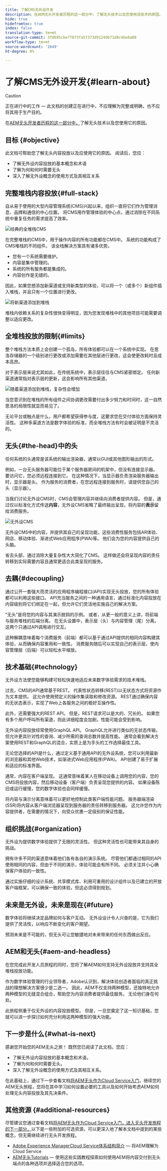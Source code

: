 ```yaml
---
title: 了解CMS无外设开发
description: 在AEM无头开发者历程的这一部分中，了解无头技术以及您使用该技术的原因。
hide: true
hidefromtoc: true
index: false
translation-type: tm+mt
source-git-commit: 3fd695cbe77873fa57373d91249b71d8c4be8a08
workflow-type: tm+mt
source-wordcount: '1649'
ht-degree: 0%

---
```



# 了解CMS无外设开发{#learn-about}

>[!CAUTION]
>
>正在进行中的工作 — 此文档的创建正在进行中，不应理解为完整或明确，也不应将其用于生产目的。

在[AEM无头开发者历程的这一部分中，](#overview.md)了解无头技术以及您使用它的原因。

## 目标 {#objective}

此文档可帮助您了解无头内容投放以及应使用它的原因。 阅读后，您应：

* 了解无外设内容投放的基本概念和术语
* 了解为何和何时需要无头
* 深入了解无外设概念的使用方式及其相互关系

## 完整堆栈内容投放{#full-stack}

自从易于使用的大型内容管理系统(CMS)兴起以来，组织一直将它们作为管理消息、品牌和通信的中心位置。 将CMS用作管理体验的中心点，通过消除在不同系统中重复任务的需求提高了效率。

![经典的全堆栈CMS](assets/full-stack.png)

在完整堆栈的CMS中，用于操作内容的所有功能都在CMS中。 系统的功能构成了CMS堆栈的不同组件。 该全栈解决方案具有诸多优势。

* 您有一个系统需要维护。
* 内容是集中管理的。
* 系统的所有服务都是集成的。
* 内容创作是无缝的。

因此，如果您想添加新渠道或支持新类型的体验，可以将一个（或多个）新组件插入堆栈，并且只有一个位置进行更改。

![将新渠道添加到堆栈](assets/adding-channel.png)

堆栈内依赖关系的复杂性很快变得明显，因为您发现堆栈中的其他项目可能需要调整以适应更改。

## 全堆栈投放的限制{#limits}

整个堆栈方法本质上会创建一个孤岛，所有体验都可以在一个系统中实现。 在思洛存储器的一个级别进行更改或添加需要在其他层进行更改，这会使更改耗时且成本高昂。

对于表示层来说尤其如此，在传统系统中，表示层往往与CMS紧密绑定。 任何新渠道通常指对表示层的更新，这会影响所有其他渠道。

![随着渠道添加到堆栈，复杂性会增加](assets/presentation-complexity.png)

当您意识到在堆栈的所有组件之间协调更改需要付出多少努力和时间时，这一自然思洛的局限性就显而易见了。

无论平台或触点是什么，用户都希望获得参与度，这要求您在交付体验方面保持灵活性。  这种多渠道方法是数字体验的标准，而全堆栈方法有时会被证明是不灵活的。

## 无头{#the-head}中的头

任何系统的头通常是该系统的输出渲染器，通常以GUI或其他图形输出的形式。

例如，一台无头服务器可能位于某个服务器房间的机架中，但没有连接显示器。 要访问它，您必须远程连接到它。 在这种情况下，当显示器负责渲染服务器输出时，显示器是头。 作为服务的消费者，在您远程连接到服务时，请提供您自己的头（显示器）。

当我们讨论无外设CMS时，CMS会管理内容并继续向消费者提供内容。 但是，通过仅以标准化方式传送&#x200B;**内容**，无外设CMS省略了最终输出呈现，将内容的&#x200B;**表示**&#x200B;留给消费服务。

![无外设CMS](assets/headless-cms.png)

无外设CMS中的内容，并提供其自己的呈现功能，这些消费性服务包括AR体验、网店、移动体验、渐进式Web应用程序(PWA)等。 他们会为您的内容提供自己的头脑。

省去头部，通过消除大量复杂性大大简化了CMS。 这样做还会将呈现内容的责任转移到实际需要内容且通常更适合此类呈现的服务。

## 去耦{#decoupling}

通过公开一套强大而灵活的应用程序编程接口(API)实现无头投放，您的所有体验都可以利用这些接口。 API充当服务之间的一种通用语言，通过标准化内容投放在内容级别将它们绑定在一起，但允许它们灵活地实施自己的解决方案。

“无头”是将您的内容与其演示脱钩的示例。 或者，从更一般的意义上讲，将前端与服务堆栈的后端分离。 在无头设置中，表示层（头）与内容管理（尾）分离。 这两个只通过API调用进行交互。

这种解耦意味着每个消费服务（前端）都可以基于通过API提供的相同内容构建其体验，从而确保内容重用和一致性。 消费服务随后可以实现自己的表示层，使内容管理层（后端）可以轻松水平缩放。

## 技术基础{#technology}

无外设方法使您能够构建可轻松快速地适应未来数字体验需求的技术堆栈。

过去，CMS的API通常基于REST。 代表性状态转移(REST)以无状态方式将资源作为文本提供。 这允许使用预定义的操作集读取和修改资源。 REST通过确保内容的无状态表示，实现了Web上各服务之间的极好互操作性。

此外，还需要强大的REST API。 但是，REST请求可以是大的、冗长的。 如果您有多个用户呼叫所有渠道，则此详细程度会加剧，性能可能会受到影响。

无外设内容投放经常使用GraphQL API。 GraphQL允许进行类似的无状态传输，但允许更具针对性的查询、减少所需的查询总数并提高性能。 通常会看到解决方案使用REST和GraphQL的混合，实质上是为手头的工作选择最佳工具。

无论您选择的API是什么，通过定义基于通用API的无外设系统，您可以利用最新的浏览器和其他Web技术，如渐进式Web应用程序(PWA)。 API创建了易于扩展和适应的标准界面。

通常，内容在客户端呈现。 这通常意味着某人在移动设备上调用您的内容，您的CMS将投放内容，然后移动设备（客户端）负责呈现您提供的内容。 如果设备陈旧或运行缓慢，您的数字体验也会同样缓慢。

将内容与演示分离意味着可以更好地控制此类客户端性能问题。 服务器端渲染(SSR)将内容从客户端浏览器呈现到服务器的责任转移到服务器。 这允许您作为内容提供者，在需要的情况下，向受众优惠一定级别的保证性能。

## 组织挑战{#organization}

无外设为提供数字体验提供了无限的灵活性。 但这种灵活性也可能带来其自身的挑战。

拥有许多不同的渠道意味着他们各有各自的演示系统。 尽管他们都通过相同的API使用相同的内容，但由于不同的演示，体验可能会有所不同。 必须关注并小心确保客户体验的一致性。

通过实施仔细的设计系统、共享模式库、利用可重用的设计组件以及已建立的开放客户端框架，可以确保一致的体验，但这必须得到规划。

## 未来是无外设，未来是现在{#future}

数字体验将继续决定品牌如何与客户互动。 无外设设计令人兴奋的是，它为我们提供了灵活性，以响应不断变化的客户期望。

预测未来是不可能的，但无头可让您敏捷地对未来带来的任何东西做出反应。

## AEM和无头{#aem-and-headless}

在您完成此开发人员旅程的同时，您将了解AEM如何支持无外设投放并支持其全堆栈投放功能。

作为数字体验管理的行业领导者，Adobe认识到，解决体验创造者面临的真正挑战的理想解决方案很少是二选一。 因此，AEM不仅支持两种模型，还独特地允许两种模型的无缝混合组合，帮助您为内容消费者提供最佳服务。 无论他们身在何处。

此旅程侧重于仅无外设的内容投放模型。 但是，一旦您奠定了这一知识基础，您就可以进一步探讨如何充分利用这两种模型的强大功能。

## 下一步是什么{#what-is-next}

感谢您开始您的AEM无头之旅！ 既然您已阅读了此文档，您应：

* 了解无外设内容投放的基本概念和术语。
* 了解为何和何时需要无头。
* 深入了解无外设概念的使用方式及其相互关系。

在此基础上，通过下一步查看文档[将AEM无头作为Cloud Service入门](getting-started.md)，继续您的AEM无头旅程，您将在其中学习如何设置必要的工具以及如何开始考虑AEM如何处理无头内容投放及其先决条件。

## 其他资源 {#additional-resources}

尽管建议您通过查看文档[将AEM无头作为Cloud Service入门，进入无头开发旅程的下一部分，](getting-started.md)以下是一些附加的可选资源，可以更深入地了解本文档中提到的某些概念，但无需继续进行无头开发旅程。

* [Adobe Experience ManagerCloud Service体系结构简介](/help/core-concepts/architecture.md)  — 将AEM理解为Cloud Service
* [AEM无头Tutorials](https://experienceleague.adobe.com/docs/experience-manager-learn/getting-started-with-aem-headless/overview.html)  — 使用这些实践教程探索如何使用AEM将内容交付到无头端点的各种选项并选择适合您的选项。
